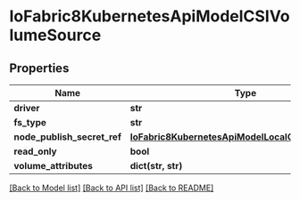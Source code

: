 # IoFabric8KubernetesApiModelCSIVolumeSource

## Properties
Name | Type | Description | Notes
------------ | ------------- | ------------- | -------------
**driver** | **str** |  | [optional] 
**fs_type** | **str** |  | [optional] 
**node_publish_secret_ref** | [**IoFabric8KubernetesApiModelLocalObjectReference**](IoFabric8KubernetesApiModelLocalObjectReference.md) |  | [optional] 
**read_only** | **bool** |  | [optional] 
**volume_attributes** | **dict(str, str)** |  | [optional] 

[[Back to Model list]](../README.md#documentation-for-models) [[Back to API list]](../README.md#documentation-for-api-endpoints) [[Back to README]](../README.md)

